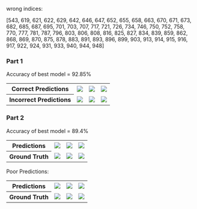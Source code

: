 wrong indices:

[543, 619, 621, 622, 629, 642, 646, 647, 652, 655, 658, 663, 670, 671, 673, 682, 685, 687, 695, 701, 703, 707, 717, 721, 726, 734, 746, 750, 752, 758, 770, 777, 781, 787, 796, 803, 806, 808, 816, 825, 827, 834, 839, 859, 862, 868, 869, 870, 875, 878, 883, 891, 893, 896, 899, 903, 913, 914, 915, 916, 917, 922, 924, 931, 933, 940, 944, 948]

### Part 1

Accuracy of best model = 92.85%

<table>
<tr>
    <th>Correct Predictions</th>
    <td> <img src = "output/cls/gt_exp_0.gif" /> </td>
    <td> <img src = "output/cls/gt_exp_700.gif" /> </td>
    <td> <img src = "output/cls/gt_exp_900.gif" /> </td>
</tr>
<tr>
    <th>Incorrect Predictions</th>
   <td>  <img src = "output/cls/gt_exp_543.gif" /> </td>
    <td> <img src = "output/cls/gt_exp_685.gif" /> </td>
    <td> <img src = "output/cls/gt_exp_948.gif" /> </td>
</tr>

</table>



### Part 2

Accuracy of best model = 89.4%


<table>
<tr>
    <th>Predictions</th>
    <td> <img src = "output/seg/pred_exp_0.gif" /> </td>
    <td> <img src = "output/seg/pred_exp_0.gif" /> </td>
  <td> <img src = "output/seg/pred_exp_0.gif" /> </td>
</tr>
<tr>
    <th>Ground Truth</th>
   <td>  <img src = "output/seg/gt_exp_0.gif" /> </td>
    <td> <img src = "output/seg/gt_exp_0.gif" /> </td>
    <td> <img src = "output/seg/gt_exp_0.gif" /> </td>
</tr>
</table>

Poor Predictions:


<table>
<tr>
    <th>Predictions</th>
    <td> <img src = "output/seg/pred_exp_573.gif" /> </td>
    <td> <img src = "output/seg/pred_exp_484.gif" /> </td>
  <td> <img src = "output/seg/pred_exp_229.gif" /> </td>
</tr>
<tr>
    <th>Ground Truth</th>
   <td>  <img src = "output/seg/gt_exp_573.gif" /> </td>
    <td> <img src = "output/seg/gt_exp_484.gif" /> </td>
    <td> <img src = "output/seg/gt_exp_229.gif" /> </td>
</tr>
</table>
